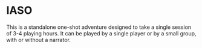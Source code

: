 # IASO

This is a standalone one-shot adventure designed to take a single session of 3-4 playing hours.
It can be played by a single player or by a small group, with or without a narrator.
